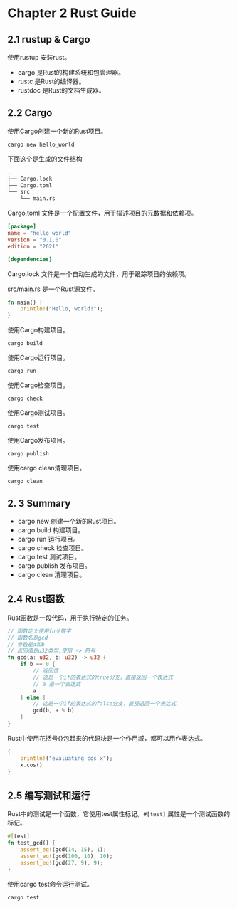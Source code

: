 # Chapter 2 Rust Guide

## 2.1 rustup & Cargo

使用rustup 安装rust。

- cargo 是Rust的构建系统和包管理器。
- rustc 是Rust的编译器。
- rustdoc 是Rust的文档生成器。

## 2.2 Cargo

使用Cargo创建一个新的Rust项目。

```shell
cargo new hello_world
```

下面这个是生成的文件结构

```bash
.
├── Cargo.lock
├── Cargo.toml
└── src
    └── main.rs
```

Cargo.toml 文件是一个配置文件，用于描述项目的元数据和依赖项。

```toml
[package]
name = "hello_world"
version = "0.1.0"
edition = "2021"

[dependencies]
```

Cargo.lock 文件是一个自动生成的文件，用于跟踪项目的依赖项。

src/main.rs 是一个Rust源文件。

```rust
fn main() {
    println!("Hello, world!");
}
```

使用Cargo构建项目。

```shell
cargo build
```

使用Cargo运行项目。

```shell
cargo run
```

使用Cargo检查项目。

```shell
cargo check
```

使用Cargo测试项目。

```shell
cargo test
```

使用Cargo发布项目。

```shell
cargo publish
```

使用cargo clean清理项目。

```shell
cargo clean
```

## 2. 3 Summary

- cargo new 创建一个新的Rust项目。
- cargo build 构建项目。
- cargo run 运行项目。
- cargo check 检查项目。
- cargo test 测试项目。
- cargo publish 发布项目。
- cargo clean 清理项目。

## 2.4 Rust函数

Rust函数是一段代码，用于执行特定的任务。

```rust
// 函数定义使用fn关键字
// 函数名是gcd
// 参数是a和b
// 返回值是u32类型,使用 -> 符号
fn gcd(a: u32, b: u32) -> u32 {
    if b == 0 {
        // 返回值
        // 这是一个if的表达式的true分支，直接返回一个表达式
        // a 是一个表达式
        a
    } else {
        // 这是一个if的表达式的false分支，直接返回一个表达式
        gcd(b, a % b)
    }
}
```

Rust中使用花括号{}包起来的代码块是一个作用域，都可以用作表达式。

```rust
{
    println!("evaluating cos x");
    x.cos()
}
```

## 2.5 编写测试和运行

Rust中的测试是一个函数，它使用test属性标记。`#[test]` 属性是一个测试函数的标记。

```rust
#[test]
fn test_gcd() {
    assert_eq!(gcd(14, 15), 1);
    assert_eq!(gcd(100, 10), 10);
    assert_eq!(gcd(27, 9), 9);
}
```

使用cargo test命令运行测试。

```shell
cargo test
```
